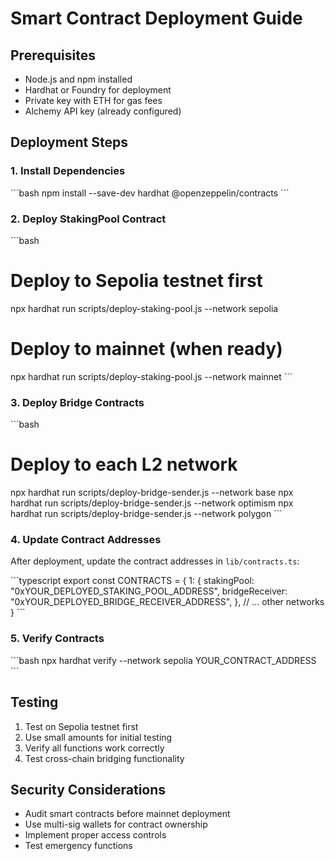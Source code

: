 # Smart Contract Deployment Guide

## Prerequisites
- Node.js and npm installed
- Hardhat or Foundry for deployment
- Private key with ETH for gas fees
- Alchemy API key (already configured)

## Deployment Steps

### 1. Install Dependencies
\`\`\`bash
npm install --save-dev hardhat @openzeppelin/contracts
\`\`\`

### 2. Deploy StakingPool Contract
\`\`\`bash
# Deploy to Sepolia testnet first
npx hardhat run scripts/deploy-staking-pool.js --network sepolia

# Deploy to mainnet (when ready)
npx hardhat run scripts/deploy-staking-pool.js --network mainnet
\`\`\`

### 3. Deploy Bridge Contracts
\`\`\`bash
# Deploy to each L2 network
npx hardhat run scripts/deploy-bridge-sender.js --network base
npx hardhat run scripts/deploy-bridge-sender.js --network optimism
npx hardhat run scripts/deploy-bridge-sender.js --network polygon
\`\`\`

### 4. Update Contract Addresses
After deployment, update the contract addresses in `lib/contracts.ts`:

\`\`\`typescript
export const CONTRACTS = {
  1: {
    stakingPool: "0xYOUR_DEPLOYED_STAKING_POOL_ADDRESS",
    bridgeReceiver: "0xYOUR_DEPLOYED_BRIDGE_RECEIVER_ADDRESS",
  },
  // ... other networks
}
\`\`\`

### 5. Verify Contracts
\`\`\`bash
npx hardhat verify --network sepolia YOUR_CONTRACT_ADDRESS
\`\`\`

## Testing
1. Test on Sepolia testnet first
2. Use small amounts for initial testing
3. Verify all functions work correctly
4. Test cross-chain bridging functionality

## Security Considerations
- Audit smart contracts before mainnet deployment
- Use multi-sig wallets for contract ownership
- Implement proper access controls
- Test emergency functions
